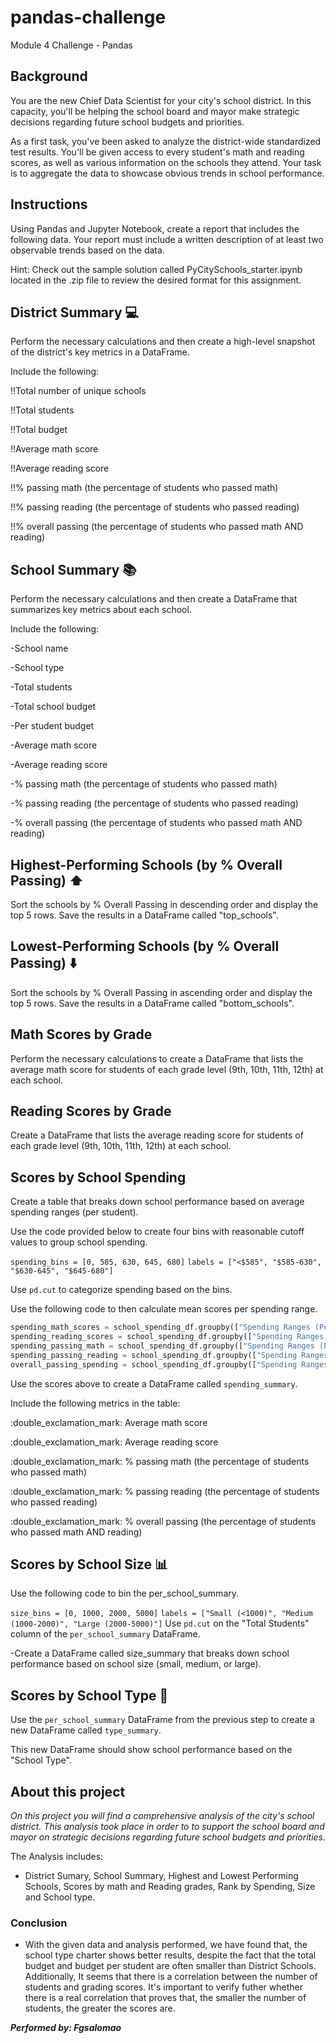 # pandas-challenge
Module 4 Challenge - Pandas

## Background
You are the new Chief Data Scientist for your city's school district. In this capacity, you'll be helping the school board and mayor make strategic decisions regarding future school budgets and priorities.

As a first task, you've been asked to analyze the district-wide standardized test results. You'll be given access to every student's math and reading scores, as well as various information on the schools they attend. Your task is to aggregate the data to showcase obvious trends in school performance.

## Instructions
Using Pandas and Jupyter Notebook, create a report that includes the following data. Your report must include a written description of at least two observable trends based on the data.

Hint: Check out the sample solution called PyCitySchools_starter.ipynb located in the .zip file to review the desired format for this assignment.

## District Summary :computer:
Perform the necessary calculations and then create a high-level snapshot of the district's key metrics in a DataFrame.

Include the following:

!!Total number of unique schools

!!Total students

!!Total budget

!!Average math score

!!Average reading score

!!% passing math (the percentage of students who passed math)

!!% passing reading (the percentage of students who passed reading)

!!% overall passing (the percentage of students who passed math AND reading)

## School Summary :books: 
Perform the necessary calculations and then create a DataFrame that summarizes key metrics about each school.

Include the following:

-School name

-School type

-Total students

-Total school budget

-Per student budget

-Average math score

-Average reading score

-% passing math (the percentage of students who passed math)

-% passing reading (the percentage of students who passed reading)

-% overall passing (the percentage of students who passed math AND reading)

## Highest-Performing Schools (by % Overall Passing) :arrow_up:

Sort the schools by % Overall Passing in descending order and display the top 5 rows.
Save the results in a DataFrame called "top_schools".

## Lowest-Performing Schools (by % Overall Passing) :arrow_down:

Sort the schools by % Overall Passing in ascending order and display the top 5 rows.
Save the results in a DataFrame called "bottom_schools".

## Math Scores by Grade

Perform the necessary calculations to create a DataFrame that lists the average math score for students of each grade level (9th, 10th, 11th, 12th) at each school.

## Reading Scores by Grade

Create a DataFrame that lists the average reading score for students of each grade level (9th, 10th, 11th, 12th) at each school.

## Scores by School Spending

Create a table that breaks down school performance based on average spending ranges (per student).

Use the code provided below to create four bins with reasonable cutoff values to group school spending.

`spending_bins = [0, 585, 630, 645, 680]`
`labels = ["<$585", "$585-630", "$630-645", "$645-680"]`

Use `pd.cut` to categorize spending based on the bins.

Use the following code to then calculate mean scores per spending range.

```python
spending_math_scores = school_spending_df.groupby(["Spending Ranges (Per Student)"])["Average Math Score"].mean()
spending_reading_scores = school_spending_df.groupby(["Spending Ranges (Per Student)"])["Average Reading Score"].mean()
spending_passing_math = school_spending_df.groupby(["Spending Ranges (Per Student)"])["% Passing Math"].mean()
spending_passing_reading = school_spending_df.groupby(["Spending Ranges (Per Student)"])["% Passing Reading"].mean()
overall_passing_spending = school_spending_df.groupby(["Spending Ranges (Per Student)"])["% Overall Passing"].mean()
```

Use the scores above to create a DataFrame called `spending_summary`.

Include the following metrics in the table:

:double_exclamation_mark: Average math score

:double_exclamation_mark: Average reading score

:double_exclamation_mark: % passing math (the percentage of students who passed math)

:double_exclamation_mark: % passing reading (the percentage of students who passed reading)

:double_exclamation_mark: % overall passing (the percentage of students who passed math AND reading)

## Scores by School Size :bar_chart:
Use the following code to bin the per_school_summary.

`size_bins = [0, 1000, 2000, 5000]`
`labels = ["Small (<1000)", "Medium (1000-2000)", "Large (2000-5000)"]`
Use `pd.cut` on the "Total Students" column of the `per_school_summary` DataFrame.

-Create a DataFrame called size_summary that breaks down school performance based on school size (small, medium, or large).

## Scores by School Type :open_file_folder:
Use the `per_school_summary` DataFrame from the previous step to create a new DataFrame called `type_summary`.

This new DataFrame should show school performance based on the "School Type".

## About this project

*On this project you will find a comprehensive analysis of the city's school district. This analysis took place in order to to support the school board and mayor on strategic decisions regarding future school budgets and priorities.*

The Analysis includes: 
- District Sumary, School Summary, Highest and Lowest Performing Schools, Scores by math and Reading grades, Rank by Spending, Size and School type.

### Conclusion

- With the given data and analysis performed, we have found that, the school type charter shows better results, despite the fact that the total budget and budget per student are often smaller than District Schools. Additionally, It seems that there is a correlation between the number of students and grading scores. It's important to verify futher whether there is a real correlation that proves that, the smaller the number of students, the greater the scores are.

***Performed by: Fgsalomao***